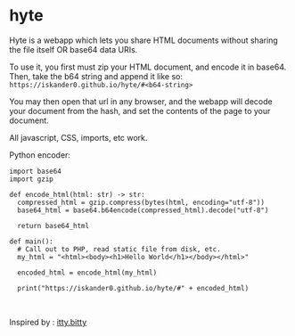 # hyte

Hyte is a webapp which lets you share HTML documents without sharing the file itself OR base64 data URIs.

To use it, you first must zip your HTML document, and encode it in base64.
Then, take the b64 string and append it like so:
`https://iskander0.github.io/hyte/#<b64-string>`

You may then open that url in any browser, and the webapp will decode your document from the hash, and set the contents of the page to your document.

All javascript, CSS, imports, etc work.

Python encoder:

```
import base64
import gzip

def encode_html(html: str) -> str:
  compressed_html = gzip.compress(bytes(html, encoding="utf-8"))
  base64_html = base64.b64encode(compressed_html).decode("utf-8")

  return base64_html

def main():
  # Call out to PHP, read static file from disk, etc.
  my_html = "<html><body><h1>Hello World</h1></body></html>"

  encoded_html = encode_html(my_html)

  print("https://iskander0.github.io/hyte/#" + encoded_html)
```

<br>

Inspired by : [itty.bitty](https://itty.bitty.site/edit)
